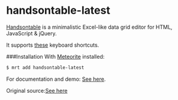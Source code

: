 handsontable-latest
===================

[Handsontable](http://handsontable.com/) is a minimalistic Excel-like data grid editor for HTML, JavaScript & jQuery.

It supports [these](https://github.com/warpech/jquery-handsontable/wiki/Keyboard-Shortcuts) keyboard shortcuts.

###Installation
With [Meteorite](https://github.com/oortcloud/meteorite) installed:

```sh
$ mrt add handsontable-latest
```

For documentation and demo: [See here](http://handsontable.com/demo/understanding_reference.html).

Original source:[See here](https://github.com/warpech/jquery-handsontable)




